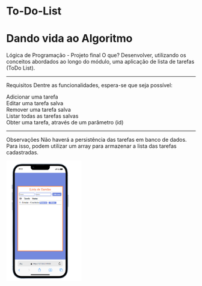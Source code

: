 # To-Do-List
# Dando vida ao Algoritmo 
Lógica de Programação - Projeto final
O que?
Desenvolver, utilizando os conceitos abordados ao longo do módulo, uma aplicação de lista de tarefas (ToDo List).

---

Requisitos
Dentre as funcionalidades, espera-se que seja possível:

Adicionar uma tarefa <br>
Editar uma tarefa salva <br>
Remover uma tarefa salva <br>
Listar todas as tarefas salvas <br>
Obter uma tarefa, através de um parâmetro (id)

---

Observações
Não haverá a persistência das tarefas em banco de dados. Para isso, podem utilizar um array para armazenar a lista das tarefas cadastradas.

<img src="/celular.jpg"  alt="imagem do celular" style="width: 200px;">